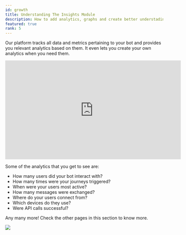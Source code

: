 ```yaml
---
id: growth
title: Understanding The Insights Module
description: How to add analytics, graphs and create better understading of conversations.
featured: true
rank: 5
---
```


Our platform tracks all data and metrics pertaining to your bot and provides you relevant analytics based on them. It even lets you create your own analytics when you need them. 

<iframe width="560" height="315" src="https://www.youtube.com/embed/zE3eWh-xjbg" title="YouTube video player" frameborder="0" allow="autoplay; clipboard-write; picture-in-picture" allowfullscreen></iframe>


Some of the analytics that you get to see are:

- How many users did your bot interact with?
- How many times were your journeys triggered?
- When were your users most active?
- How many messages were exchanged?
- Where do your users connect from?
- Which devices do they use?
- Were API calls successful?

Any many more!
Check the other pages in this section to know more.

![](https://cdn.yellowmessenger.com/chJEPJqtUkxa1622809051281.gif)